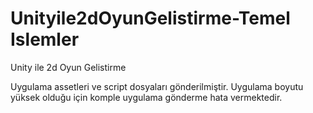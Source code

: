 # Unityile2dOyunGelistirme-Temel Islemler
Unity ile 2d Oyun Gelistirme

Uygulama assetleri ve script dosyaları gönderilmiştir. Uygulama boyutu yüksek olduğu için komple uygulama gönderme hata vermektedir.
